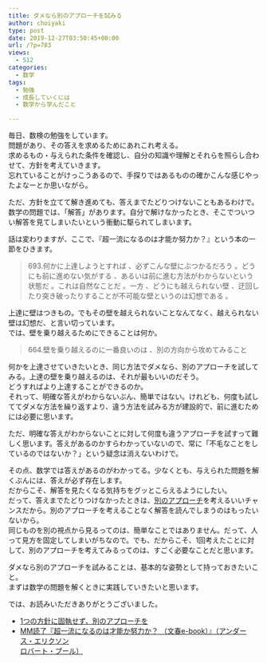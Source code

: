 ```yaml
---
title: ダメなら別のアプローチを試みる
author: choiyaki
type: post
date: 2019-12-27T03:50:45+00:00
url: /?p=783
views:
  - 512
categories:
  - 数学
tags:
  - 勉強
  - 成長していくには
  - 数学から学んだこと

---
```

毎日、数検の勉強をしています。  
問題があり、その答えを求めるためにあれこれ考える。  
求めるもの・与えられた条件を確認し、自分の知識や理解とそれらを照らし合わせて、方針を考えていきます。  
忘れていることがけっこうあるので、手探りではあるものの確かこんな感じやったよなーとか思いながら。

ただ、方針を立てて解き進めても、答えまでたどりつけないこともあるわけで。  
数学の問題では、「解答」があります。自分で解けなかったとき、そこでついつい解答を見てしまいたいという衝動に駆られてしまいます。

話は変わりますが、ここで、『超一流になるのは才能か努力か？』という本の一節をひきます。

> 693.何かに上達しようとすれば 、必ずこんな壁にぶつかるだろう 。どうにも前に進めない気がする 、あるいは前に進む方法がわからないという状態だ 。これは自然なことだ 。一方 、どうにも越えられない壁 、迂回したり突き破ったりすることが不可能な壁というのは幻想である 。

上達に壁はつきもの。でもその壁を越えられないことなんてなく、越えられない壁は幻想だ、と言い切っています。  
では、壁を乗り越えるためにできることは何か。

> 664.壁を乗り越えるのに一番良いのは 、別の方向から攻めてみること

何かを上達させていきたいとき、同じ方法でダメなら、別のアプローチを試してみる。上達の壁を乗り越えるのは、それが最もいいのだそう。  
どうすればより上達することができるのか。  
それって、明確な答えがわからないぶん、簡単ではない。けれども、何度も試しててダメな方法を繰り返すより、違う方法を試みる方が建設的で、前に進むためには必要に思います。

ただ、明確な答えがわからないことに対して何度も違うアプローチを試すって難しく思います。答えがあるのかすらわかっていないので、常に「不毛なことをしているのではないか？」という疑念は消えないわけで。

その点、数学では答えがあるのがわかってる。少なくとも、与えられた問題を解くぶんには、答えが必ず存在します。  
だからこそ、解答を見たくなる気持ちをグッとこらえるようにしたい。  
だって、答えまでたどりつけなかったときは、[別のアプローチ][1]を考えるいいチャンスだから。別のアプローチを考えることなく解答を読んでしまうのはもったいないから。  
同じものを別の視点から見るってのは、簡単なことではありません。だって、人って見方を固定してしまいがちなので。でも、だからこそ、1回考えたことに対して、別のアプローチを考えてみるってのは、すごく必要なことだと思います。

ダメなら別のアプローチを試みることは、基本的な姿勢として持っておきたいこと。  
まずは数学の問題を解くときに実践していきたいと思います。

では、お読みいただきありがとうございました。

  * [1つの方針に固執せず、別のアプローチを][2]
  *  [MM読了『超一流になるのは才能か努力か？ （文春e-book）』（アンダース・エリクソン  
    ロバート・プール）][3]

 [1]: https://scrapbox.io/choiyaki-hondana/%E5%88%A5%E3%81%AE%E3%82%A2%E3%83%97%E3%83%AD%E3%83%BC%E3%83%81
 [2]: https://scrapbox.io/choiyaki-hondana/1%E3%81%A4%E3%81%AE%E6%96%B9%E9%87%9D%E3%81%AB%E5%9B%BA%E5%9F%B7%E3%81%9B%E3%81%9A%E3%80%81%E5%88%A5%E3%81%AE%E3%82%A2%E3%83%97%E3%83%AD%E3%83%BC%E3%83%81%E3%82%92
 [3]: https://scrapbox.io/choiyaki-hondana/MM読了『超一流になるのは才能か努力か？_（文春e-book）』（アンダース・エリクソン,_ロバート・プール）